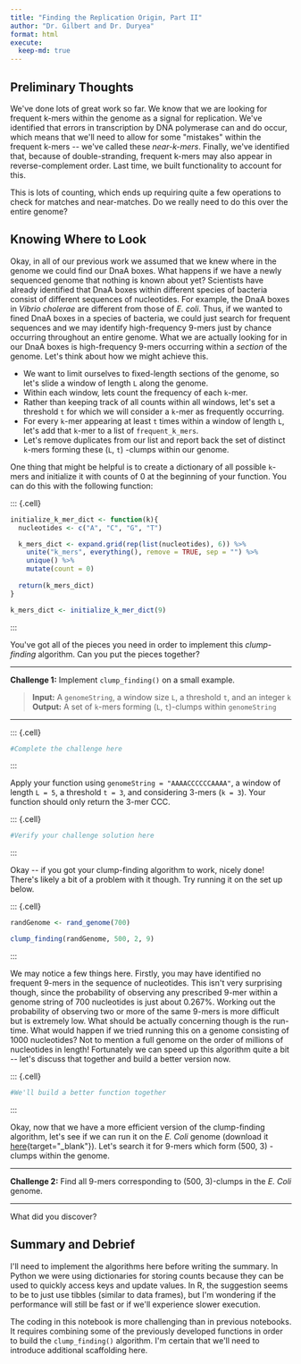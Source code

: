 ```yaml
---
title: "Finding the Replication Origin, Part II"
author: "Dr. Gilbert and Dr. Duryea"
format: html
execute:
  keep-md: true
---
```






## Preliminary Thoughts

We've done lots of great work so far. We know that we are looking for frequent k-mers within the genome as a signal for replication. We've identified that errors in transcription by DNA polymerase can and do occur, which means that we'll need to allow for some "mistakes" within the frequent k-mers -- we've called these *near-k-mers*. Finally, we've identified that, because of double-stranding, frequent k-mers may also appear in reverse-complement order. Last time, we built functionality to account for this.

This is lots of counting, which ends up requiring quite a few operations to check for matches and near-matches. Do we really need to do this over the entire genome?

## Knowing Where to Look

Okay, in all of our previous work we assumed that we knew where in the genome we could find our DnaA boxes. What happens if we have a newly sequenced genome that nothing is known about yet? Scientists have already identified that DnaA boxes within different species of bacteria consist of different sequences of nucleotides. For example, the DnaA boxes in *Vibrio cholerae* are different from those of *E. coli*. Thus, if we wanted to fined DnaA boxes in a species of bacteria, we could just search for frequent sequences and we may identify high-frequency 9-mers just by chance occurring throughout an entire genome. What we are actually looking for in our DnaA boxes is high-frequency 9-mers occurring within a *section* of the genome. Let's think about how we might achieve this.

+ We want to limit ourselves to fixed-length sections of the genome, so let's slide a window of length `L` along the genome.
+ Within each window, lets count the frequency of each `k`-mer.
+ Rather than keeping track of all counts within all windows, let's set a threshold `t` for which we will consider a `k`-mer as frequently occurring.
+ For every `k`-mer appearing at least `t` times within a window of length `L`, let's add that `k`-mer to a list of `frequent_k_mers`.
+ Let's remove duplicates from our list and report back the set of distinct `k`-mers forming these  (`L`, `t`) -clumps within our genome.

One thing that might be helpful is to create a dictionary of all possible `k`-mers and initialize it with counts of 0 at the beginning of your function. You can do this with the following function:


::: {.cell}

```{.r .cell-code}
initialize_k_mer_dict <- function(k){
  nucleotides <- c("A", "C", "G", "T")

  k_mers_dict <- expand.grid(rep(list(nucleotides), 6)) %>%
    unite("k_mers", everything(), remove = TRUE, sep = "") %>%
    unique() %>%
    mutate(count = 0)
  
  return(k_mers_dict)
}

k_mers_dict <- initialize_k_mer_dict(9)
```
:::


You've got all of the pieces you need in order to implement this *clump-finding* algorithm. Can you put the pieces together?

***

**Challenge 1:** Implement `clump_finding()` on a small example.  
> **Input:** A `genomeString`, a window size `L`, a threshold `t`, and an integer `k`  
> **Output:** A set of `k`-mers forming (`L`, `t`)-clumps within `genomeString`

***


::: {.cell}

```{.r .cell-code}
#Complete the challenge here
```
:::


Apply your function using `genomeString = "AAAACCCCCCAAAA"`, a window of length `L = 5`, a threshold `t = 3`, and considering 3-mers (`k = 3`). Your function should only return the 3-mer CCC.


::: {.cell}

```{.r .cell-code}
#Verify your challenge solution here
```
:::


Okay -- if you got your clump-finding algorithm to work, nicely done! There's likely a bit of a problem with it though. Try running it on the set up below.


::: {.cell}

```{.r .cell-code}
randGenome <- rand_genome(700)

clump_finding(randGenome, 500, 2, 9)
```
:::


We may notice a few things here. Firstly, you may have identified no frequent 9-mers in the sequence of nucleotides. This isn't very surprising though, since the probability of observing any prescribed 9-mer within a genome string of 700 nucleotides is just about  0.267%. Working out the probability of observing two or more of the same 9-mers is more difficult but is extremely low. What should be actually concerning though is the run-time. What would happen if we tried running this on a genome consisting of 1000 nucleotides? Not to mention a full genome on the order of millions of nucleotides in length! Fortunately we can speed up this algorithm quite a bit -- let's discuss that together and build a better version now.


::: {.cell}

```{.r .cell-code}
#We'll build a better function together
```
:::


Okay, now that we have a more efficient version of the clump-finding algorithm, let's see if we can run it on the *E. Coli* genome (download it [here](https://bioinformaticsalgorithms.com/data/realdatasets/Rearrangements/E_coli.txt){target="_blank"}). Let's search it for 9-mers which form  (500, 3) -clumps within the genome.

***

**Challenge 2:** Find all 9-mers corresponding to (500, 3)-clumps in the *E. Coli* genome.  

***

What did you discover?

## Summary and Debrief

I'll need to implement the algorithms here before writing the summary. In Python we were using dictionaries for storing counts because they can be used to quickly access keys and update values. In R, the suggestion seems to be to just use tibbles (similar to data frames), but I'm wondering if the performance will still be fast or if we'll experience slower execution. 

The coding in this notebook is more challenging than in previous notebooks. It requires combining some of the previously developed functions in order to build the `clump_finding()` algorithm. I'm certain that we'll need to introduce additional scaffolding here.


